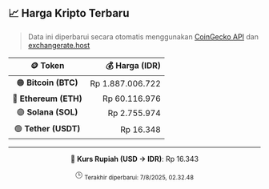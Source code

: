 

<!-- HARGA_KRIPTO -->
## 📈 Harga Kripto Terbaru

> Data ini diperbarui secara otomatis menggunakan [CoinGecko API](https://www.coingecko.com/) dan [exchangerate.host](https://exchangerate.host/)

<div align="center">

| 🪙 Token | 💰 Harga (IDR) |
|:------:|---------------:|
| 🟠 **Bitcoin (BTC)**   | Rp 1.887.006.722 |
| 🔵 **Ethereum (ETH)**  | Rp 60.116.976 |
| 🟣 **Solana (SOL)**    | Rp 2.755.974 |
| 🟢 **Tether (USDT)**   | Rp 16.348 |

---

💱 **Kurs Rupiah (USD → IDR)**: Rp 16.343

🕒 <sub>Terakhir diperbarui: 7/8/2025, 02.32.48</sub>

</div>
<!-- /HARGA_KRIPTO -->